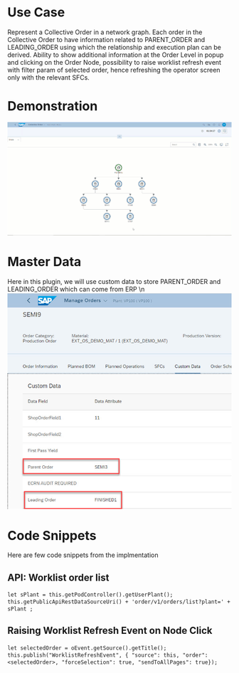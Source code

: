 # Use Case
Represent a Collective Order in a network graph. Each order in the Collective Order to have information related to PARENT_ORDER and LEADING_ORDER using which the relationship and execution plan can be derived. Ability to show additional information at the Order Level in popup and clicking on the Order Node, possibility to raise worklist refresh event with filter param of selected order, hence refreshing the operator screen only with the relevant SFCs.

# Demonstration
![](assets/demo.gif)


# Master Data
Here in this plugin, we will use custom data to store PARENT_ORDER and LEADING_ORDER which can come from ERP \n ![](assets/masterdata.jpg)


# Code Snippets
Here are few code snippets from the implmentation

## API: Worklist order list 
```
let sPlant = this.getPodController().getUserPlant();
this.getPublicApiRestDataSourceUri() + 'order/v1/orders/list?plant=' + sPlant ; 
```

## Raising Worklist Refresh Event on Node Click
```
let selectedOrder = oEvent.getSource().getTitle();
this.publish("WorklistRefreshEvent", { "source": this, "order": <selectedOrder>, "forceSelection": true, "sendToAllPages": true});
```






